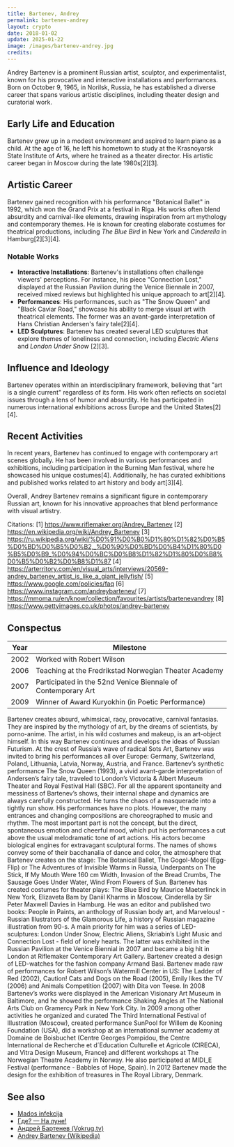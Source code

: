 ```yaml
---
title: Bartenev, Andrey
permalink: bartenev-andrey
layout: crypto
date: 2018-01-02
update: 2025-01-22
image: /images/bartenev-andrey.jpg
credits:
---
```


Andrey Bartenev is a prominent Russian artist, sculptor, and experimentalist, known for his provocative and interactive installations and performances. Born on October 9, 1965, in Norilsk, Russia, he has established a diverse career that spans various artistic disciplines, including theater design and curatorial work.

## Early Life and Education
Bartenev grew up in a modest environment and aspired to learn piano as a child. At the age of 16, he left his hometown to study at the Krasnoyarsk State Institute of Arts, where he trained as a theater director. His artistic career began in Moscow during the late 1980s[2][3].

## Artistic Career
Bartenev gained recognition with his performance "Botanical Ballet" in 1992, which won the Grand Prix at a festival in Riga. His works often blend absurdity and carnival-like elements, drawing inspiration from art mythology and contemporary themes. He is known for creating elaborate costumes for theatrical productions, including *The Blue Bird* in New York and *Cinderella* in Hamburg[2][3][4].

### Notable Works
- **Interactive Installations**: Bartenev's installations often challenge viewers' perceptions. For instance, his piece "Connection Lost," displayed at the Russian Pavilion during the Venice Biennale in 2007, received mixed reviews but highlighted his unique approach to art[2][4].
- **Performances**: His performances, such as "The Snow Queen" and "Black Caviar Road," showcase his ability to merge visual art with theatrical elements. The former was an avant-garde interpretation of Hans Christian Andersen's fairy tale[2][4].
- **LED Sculptures**: Bartenev has created several LED sculptures that explore themes of loneliness and connection, including *Electric Aliens* and *London Under Snow* [2][3].

## Influence and Ideology
Bartenev operates within an interdisciplinary framework, believing that "art is a single current" regardless of its form. His work often reflects on societal issues through a lens of humor and absurdity. He has participated in numerous international exhibitions across Europe and the United States[2][4].

## Recent Activities
In recent years, Bartenev has continued to engage with contemporary art scenes globally. He has been involved in various performances and exhibitions, including participation in the Burning Man festival, where he showcased his unique costumes[4]. Additionally, he has curated exhibitions and published works related to art history and body art[3][4].

Overall, Andrey Bartenev remains a significant figure in contemporary Russian art, known for his innovative approaches that blend performance with visual artistry.

Citations:
[1] https://www.riflemaker.org/Andrey_Bartenev
[2] https://en.wikipedia.org/wiki/Andrey_Bartenev
[3] https://ru.wikipedia.org/wiki/%D0%91%D0%B0%D1%80%D1%82%D0%B5%D0%BD%D0%B5%D0%B2,_%D0%90%D0%BD%D0%B4%D1%80%D0%B5%D0%B9_%D0%94%D0%BC%D0%B8%D1%82%D1%80%D0%B8%D0%B5%D0%B2%D0%B8%D1%87
[4] https://arterritory.com/en/visual_arts/interviews/20569-andrey_bartenev_artist_is_like_a_giant_jellyfish/
[5] https://www.google.com/policies/faq
[6] https://www.instagram.com/andreybartenev/
[7] https://mmoma.ru/en/know/collection/favourites/artists/bartenevandrey
[8] https://www.gettyimages.co.uk/photos/andrey-bartenev

## Сonspectus

|Year|Milestone|
|-|-|
|2002|Worked with Robert Wilson|
|2006|Teaching at the Fredrikstad Norwegian Theater Academy|
|2007|Participated in the 52nd Venice Biennale of Contemporary Art|
|2009|Winner of Award Kuryokhin (in Poetic Performance)|


Bartenev creates absurd, whimsical, racy, provocative, carnival fantasias. They are inspired by the mythology of art, by the dreams of scientists, by porno-anime. The artist, in his wild costumes and makeup, is an art-object himself. In this way Bartenev continues and develops the ideas of Russian Futurism. At the crest of Russia’s wave of radical Sots Art, Bartenev was invited to bring his performances all over Europe: Germany, Switzerland, Poland, Lithuania, Latvia, Norway, Austria, and France. Bartenev’s synthetic performance The Snow Queen (1993), a vivid avant-garde interpretation of Andersen’s fairy tale, traveled to London’s Victoria & Albert Museum Theater and Royal Festival Hall (SBC). For all the apparent spontaneity and messiness of Bartenev’s shows, their internal shape and dynamics are always carefully constructed. He turns the chaos of a masquerade into a tightly run show. His performances have no plots. However, the many entrances and changing compositions are choreographed to music and rhythm. The most important part is not the concept, but the direct, spontaneous emotion and cheerful mood, which put his performances a cut above the usual melodramatic tone of art actions. His actors become biological engines for extravagant sculptural forms. The names of shows convey some of their bacchanalia of dance and color, the atmosphere that Bartenev creates on the stage: The Botanical Ballet, The Gogol-Mogol (Egg-Flip) or The Adventures of Invisible Warms in Russia, Underpants on The Stick, If My Mouth Were 160 cm Width, Invasion of the Bread Crumbs, The Sausage Goes Under Water, Wind From Flowers of Sun. Bartenev has created costumes for theater plays: The Blue Bird by Maurice Maeterlinck in New York, Elizaveta Bam by Daniil Kharms in Moscow, Cinderella by Sir Peter Maxwell Davies in Hamburg. He was an editor and published two books: People in Paints, an anthology of Russian body art, and Marvelous! - Russian Illustrators of the Glamorous Life, a history of Russian magazine illustration from 90-s. A main priority for him was a series of LED-sculptures: London Under Snow, Electric Aliens, Skriabin’s Light Music and Connection Lost - field of lonely hearts. The latter was exhibited in the Russian Pavilion at the Venice Biennial in 2007 and became a big hit in London at Riflemaker Contemporary Art Gallery. Bartenev created a design of LED-watches for the fashion company Armand Basi. Bartenev made raw of performances for Robert Wilson’s Watermill Center in US: The Ladder of Red (2002), Caution! Cats and Dogs on the Road (2005), Emily likes the TV (2006) and Animals Competition (2007) with Dita von Teese. In 2008 Bartenev’s works were displayed in the American Visionary Art Museum in Baltimore, and he showed the performance Shaking Angles at The National Arts Club on Gramercy Park in New York City. In 2009 among other activities he organized and curated The Third International Festival of Illustration (Moscow), created performance SunPool for Willem de Kooning Foundation (USA), did a workshop at an international summer academy at Domaine de Boisbuchet (Centre Georges Pompidou, the Centre International de Recherche et d´Education Culturelle et Agricole (CIRECA), and Vitra Design Museum, France) and different workshops at The Norwegian Theatre Academy in Norway. He also participated at MIDI_E Festival (performance - Babbles of Hope, Spain). In 2012 Bartenev made the design for the exhibition of treasures in The Royal Library, Denmark.

## See also

+ [Mados infekcija](mados-infekcija)
+ [Где? — На луне!]()
+ [Андрей Бартенев (Vokrug.tv)](https://www.vokrug.tv/person/show/andrei_bartenev/)
+ [Andrey Bartenev (Wikipedia)](https://en.wikipedia.org/wiki/Andrey_Bartenev)
